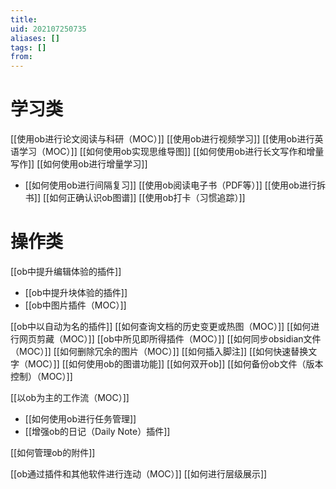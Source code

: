 ```yaml
---
title: 
uid: 202107250735
aliases: []
tags: []
from: 
---
```

# 学习类
[[使用ob进行论文阅读与科研（MOC）]]
[[使用ob进行视频学习]]
[[使用ob进行英语学习（MOC）]]
[[如何使用ob实现思维导图]]
[[如何使用ob进行长文写作和增量写作]]
[[如何使用ob进行增量学习]]
- [[如何使用ob进行间隔复习]]
[[使用ob阅读电子书（PDF等）]]
[[使用ob进行拆书]]
[[如何正确认识ob图谱]]
[[使用ob打卡（习惯追踪）]]




# 操作类

[[ob中提升编辑体验的插件]]
- [[ob中提升块体验的插件]]
- [[ob中图片插件（MOC）]]

[[ob中以自动为名的插件]]
[[如何查询文档的历史变更或热图（MOC）]]
[[如何进行网页剪藏（MOC）]]
[[ob中所见即所得插件（MOC）]]
[[如何同步obsidian文件（MOC）]]
[[如何删除冗余的图片（MOC）]]
[[如何插入脚注]]
[[如何快速替换文字（MOC）]]
[[如何使用ob的图谱功能]]
[[如何双开ob]]
[[如何备份ob文件（版本控制）（MOC）]]

[[以ob为主的工作流（MOC）]]
- [[如何使用ob进行任务管理]]
- [[增强ob的日记（Daily Note）插件]]

[[如何管理ob的附件]]

[[ob通过插件和其他软件进行连动（MOC）]]
[[如何进行层级展示]]
